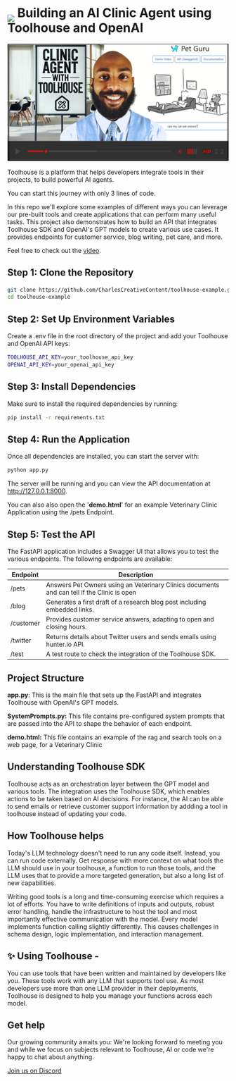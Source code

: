 
# <img src="https://framerusercontent.com/images/xDisAjh26hdfRjOto5SnUUWvsEQ.svg?scale-down-to=64" width="50" style="position: relative; top: 10px">  Building an AI Clinic Agent using Toolhouse and OpenAI

<a href="https://www.canva.com/design/DAGQuHYK3pg/ADfxZiNf3ys84vHOvvU2Jw/watch?utm_content=DAGQuHYK3pg&utm_campaign=designshare&utm_medium=link&utm_source=editor"><img src="https://github.com/CharlesCreativeContent/myImages/blob/main/images/ToolhouseThumbnail.png?raw=true"></a>

Toolhouse is a platform that helps developers integrate tools in their projects, to build powerful AI agents. 

You can start this journey with only 3 lines of code.

In this repo we'll explore some examples of different ways you can leverage our pre-built tools and create applications that can perform many useful tasks. This project also demonstrates how to build an API that integrates Toolhouse SDK and OpenAI's GPT models to create various use cases. It provides endpoints for customer service, blog writing, pet care, and more.

Feel free to check out the [video](https://www.canva.com/design/DAGQuHYK3pg/ADfxZiNf3ys84vHOvvU2Jw/watch?utm_content=DAGQuHYK3pg&utm_campaign=designshare&utm_medium=link&utm_source=editor).

## Step 1: Clone the Repository
```bash
git clone https://github.com/CharlesCreativeContent/toolhouse-example.git
cd toolhouse-example
```

## Step 2: Set Up Environment Variables
Create a .env file in the root directory of the project and add your Toolhouse and OpenAI API keys:
```bash
TOOLHOUSE_API_KEY=your_toolhouse_api_key
OPENAI_API_KEY=your_openai_api_key
```

## Step 3: Install Dependencies
Make sure to install the required dependencies by running:
```bash
pip install -r requirements.txt
```

## Step 4: Run the Application
Once all dependencies are installed, you can start the server with:

```bash
python app.py
```

The server will be running and you can view the API documentation at http://127.0.0.1:8000.

You can also also open the '**demo.html**' for an example Veterinary Clinic Application using the /pets Endpoint.

## Step 5: Test the API
The FastAPI application includes a Swagger UI that allows you to test the various endpoints. The following endpoints are available:

| Endpoint  | Description                                                                                   |
|-----------|-----------------------------------------------------------------------------------------------|
| /pets     | Answers Pet Owners using an Veterinary Clinics documents and can tell if the Clinic is open   |
| /blog     | Generates a first draft of a research blog post including embedded links.                     |
| /customer | Provides customer service answers, adapting to open and closing hours.                        |
| /twitter  | Returns details about Twitter users and sends emails using hunter.io API.                     |
| /test     | A test route to check the integration of the Toolhouse SDK.                                   |

## Project Structure
**app.py**: This is the main file that sets up the FastAPI and integrates Toolhouse with OpenAI's GPT models.

**SystemPrompts.py:** This file contains pre-configured system prompts that are passed into the API to shape the behavior of each endpoint.

**demo.html:** This file contains an example of the rag and search tools on a web page, for a Veterinary Clinic


## Understanding Toolhouse SDK
Toolhouse acts as an orchestration layer between the GPT model and various tools. The integration uses the Toolhouse SDK, which enables actions to be taken based on AI decisions. For instance, the AI can be able to send emails or retrieve customer support information by addding a tool in toolhouse instead of updating your code.

## How Toolhouse helps
Today's LLM technology doesn't need to run any code itself. Instead, you can run code externally. Get response with more context on what tools the LLM should use in your toolhouse,  a function to run those tools, and the LLM uses that to provide a more targeted generation, but also a long list of new capabilities.

Writing good tools is a long and time-consuming exercise which requires a lot of efforts. You have to write definitions of inputs and outputs, robust error handling, handle the infrastructure to host the tool and most importantly effective communication with the model. Every model implements function calling slightly differently. This causes challenges in schema design, logic implementation, and interaction management.

## ✨ Using Toolhouse -
You can use tools that have been written and maintained by developers like you. These tools work with any LLM that supports tool use. As most developers use more than one LLM provider in their deployments, Toolhouse is designed to help you manage your functions across each model.

## Get help
Our growing community awaits you: We're looking forward to meeting you and while we focus on subjects relevant to Toolhouse, AI or code we're happy to chat about anything.

[Join us on Discord](https://discord.gg/xPvyBxhHtu)



